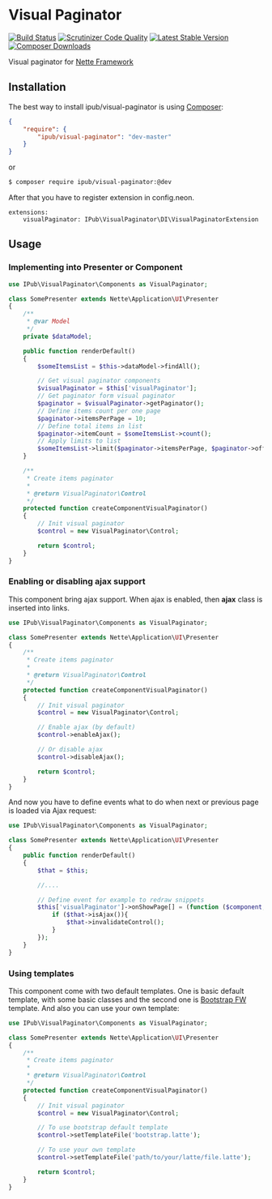 # Visual Paginator

[![Build Status](https://img.shields.io/travis/iPublikuj/visual-paginator.svg?style=flat-square)](https://travis-ci.org/iPublikuj/visual-paginator)
[![Scrutinizer Code Quality](https://img.shields.io/scrutinizer/g/iPublikuj/visual-paginator.svg?style=flat-square)](https://scrutinizer-ci.com/g/iPublikuj/visual-paginator/?branch=master)
[![Latest Stable Version](https://img.shields.io/packagist/v/ipub/visual-paginator.svg?style=flat-square)](https://packagist.org/packages/ipub/visual-paginator)
[![Composer Downloads](https://img.shields.io/packagist/dt/ipub/visual-paginator.svg?style=flat-square)](https://packagist.org/packages/ipub/visual-paginator)

Visual paginator for [Nette Framework](http://nette.org/)

## Installation

The best way to install ipub/visual-paginator is using  [Composer](http://getcomposer.org/):

```json
{
	"require": {
		"ipub/visual-paginator": "dev-master"
	}
}
```

or

```sh
$ composer require ipub/visual-paginator:@dev
```

After that you have to register extension in config.neon.

```neon
extensions:
	visualPaginator: IPub\VisualPaginator\DI\VisualPaginatorExtension
```

## Usage

### Implementing into Presenter or Component

```php
use IPub\VisualPaginator\Components as VisualPaginator;

class SomePresenter extends Nette\Application\UI\Presenter
{
	/**
	 * @var Model
	 */
	private $dataModel;

	public function renderDefault()
	{
		$someItemsList = $this->dataModel->findAll();

		// Get visual paginator components
		$visualPaginator = $this['visualPaginator'];
		// Get paginator form visual paginator
		$paginator = $visualPaginator->getPaginator();
		// Define items count per one page
		$paginator->itemsPerPage = 10;
		// Define total items in list
		$paginator->itemCount = $someItemsList->count();
		// Apply limits to list
		$someItemsList->limit($paginator->itemsPerPage, $paginator->offset);
	}

	/**
	 * Create items paginator
	 *
	 * @return VisualPaginator\Control
	 */
	protected function createComponentVisualPaginator()
	{
		// Init visual paginator
		$control = new VisualPaginator\Control;

		return $control;
	}
}
```

### Enabling or disabling ajax support

This component bring ajax support. When ajax is enabled, then **ajax** class is inserted into links.

```php
use IPub\VisualPaginator\Components as VisualPaginator;

class SomePresenter extends Nette\Application\UI\Presenter
{
	/**
	 * Create items paginator
	 *
	 * @return VisualPaginator\Control
	 */
	protected function createComponentVisualPaginator()
	{
		// Init visual paginator
		$control = new VisualPaginator\Control;

		// Enable ajax (by default)
		$control->enableAjax();

		// Or disable ajax
		$control->disableAjax();

		return $control;
	}
}
```

And now you have to define events what to do when next or previous page is loaded via Ajax request:

```php
use IPub\VisualPaginator\Components as VisualPaginator;

class SomePresenter extends Nette\Application\UI\Presenter
{
	public function renderDefault()
	{
		$that = $this;

		//....

		// Define event for example to redraw snippets
		$this['visualPaginator']->onShowPage[] = (function ($component, $page) use ($that) {
			if ($that->isAjax()){
				$that->invalidateControl();
			}
		});
	}
}
```

### Using templates

This component come with two default templates. One is basic default template, with some basic classes and the second one is [Bootstrap FW](http://getbootstrap.com/) template. And also you can use your own template:

```php
use IPub\VisualPaginator\Components as VisualPaginator;

class SomePresenter extends Nette\Application\UI\Presenter
{
	/**
	 * Create items paginator
	 *
	 * @return VisualPaginator\Control
	 */
	protected function createComponentVisualPaginator()
	{
		// Init visual paginator
		$control = new VisualPaginator\Control;

		// To use bootstrap default template
		$control->setTemplateFile('bootstrap.latte');

		// To use your own template
		$control->setTemplateFile('path/to/your/latte/file.latte');

		return $control;
	}
}
```
